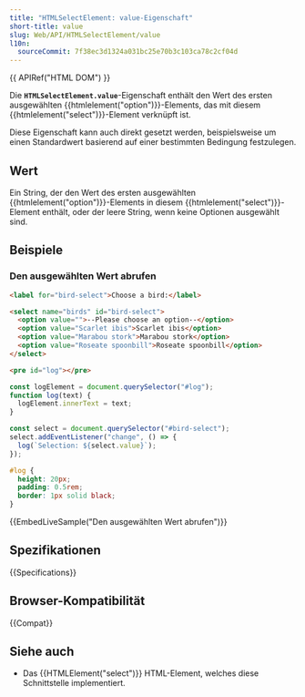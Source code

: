 ```yaml
---
title: "HTMLSelectElement: value-Eigenschaft"
short-title: value
slug: Web/API/HTMLSelectElement/value
l10n:
  sourceCommit: 7f38ec3d1324a031bc25e70b3c103ca78c2cf04d
---
```


{{ APIRef("HTML DOM") }}

Die **`HTMLSelectElement.value`**-Eigenschaft enthält den Wert des ersten ausgewählten {{htmlelement("option")}}-Elements, das mit diesem {{htmlelement("select")}}-Element verknüpft ist.

Diese Eigenschaft kann auch direkt gesetzt werden, beispielsweise um einen Standardwert basierend auf einer bestimmten Bedingung festzulegen.

## Wert

Ein String, der den Wert des ersten ausgewählten {{htmlelement("option")}}-Elements in diesem {{htmlelement("select")}}-Element enthält, oder der leere String, wenn keine Optionen ausgewählt sind.

## Beispiele

### Den ausgewählten Wert abrufen

```html
<label for="bird-select">Choose a bird:</label>

<select name="birds" id="bird-select">
  <option value="">--Please choose an option--</option>
  <option value="Scarlet ibis">Scarlet ibis</option>
  <option value="Marabou stork">Marabou stork</option>
  <option value="Roseate spoonbill">Roseate spoonbill</option>
</select>

<pre id="log"></pre>
```

```js
const logElement = document.querySelector("#log");
function log(text) {
  logElement.innerText = text;
}

const select = document.querySelector("#bird-select");
select.addEventListener("change", () => {
  log(`Selection: ${select.value}`);
});
```

```css hidden
#log {
  height: 20px;
  padding: 0.5rem;
  border: 1px solid black;
}
```

{{EmbedLiveSample("Den ausgewählten Wert abrufen")}}

## Spezifikationen

{{Specifications}}

## Browser-Kompatibilität

{{Compat}}

## Siehe auch

- Das {{HTMLElement("select")}} HTML-Element, welches diese Schnittstelle implementiert.
